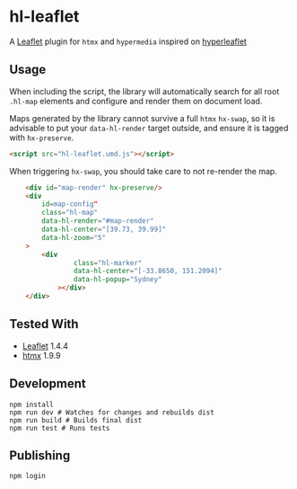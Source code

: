 # hl-leaflet
A [Leaflet](http://leafletjs.com/) plugin for `htmx` and `hypermedia` inspired on [hyperleaflet](https://github.com/cemrehancavdar/hyperleaflet) 


## Usage
When including the script, the library will automatically search for
all root `.hl-map` elements and configure and render them on document load.

Maps generated by the library cannot survive a full `htmx` `hx-swap`,
so it is advisable to put your `data-hl-render` target outside, and ensure it is
tagged with `hx-preserve`.



```html
<script src="hl-leaflet.umd.js"></script>
```

When triggering `hx-swap`, you should take care to not re-render the map.


```html
    <div id="map-render" hx-preserve/>
    <div 
        id=map-config" 
        class="hl-map"
        data-hl-render="#map-render"
        data-hl-center="[39.73, 39.99]"
        data-hl-zoom="5"
    >
        <div 
                class="hl-marker"
                data-hl-center="[-33.8650, 151.2094]"
                data-hl-popup="Sydney"
            ></div>
    </div>
```

## Tested With

- [Leaflet](http://leafletjs.com/) 1.4.4
- [htmx](https://htmx.org/) 1.9.9



## Development

```shell
npm install
npm run dev # Watches for changes and rebuilds dist
npm run build # Builds final dist
npm run test # Runs tests
```

## Publishing
```shell
npm login
```
